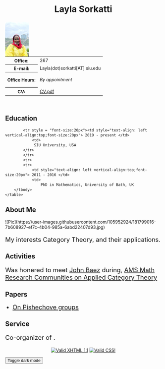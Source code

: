 <!-- ==================== DEFINE DOCUMENT VARS HERE ==================== -->
<!-- ========== In this section change YOUR NAME to your name ========== -->
<!--#set
var="title"
 value="YOUR NAME"
var="description"
 value="YOUR NAME's Homepage at Texas A&amp;M University"
var="keywords"
 value="Texas A&amp;M, Mathematics, YOUR, NAME"
var="author"
 value="YOUR NAME, Department of Mathematics, siu University"
-->

<head>
<!--#include virtual="/head.html"-->
<style type="text/css">

body {
  padding: 25px;
  background-color: whitesmoke;
  color: black;
  font-size: 25px;
}
.contactsearch {
 visibility:hidden;
}

.dark-mode {
  background-color: black;
  color: whitesmoke;
}
  
h1 {color: Maroon;}
</style>
</head>

<body>
<!--#include virtual="/includes/1colUser.inc.html" -->

<!-- ==================== BEGIN YOUR CONTENT HERE ==================== -->

<h1 class="pageTitle" style="text-align:center;">Layla Sorkatti</h1>


<div>
<!-- Photograph -->
<img src="pic.jpg" width="15%" alt="ADD YOUR PHOTO HERE"
     style="position:relative;float:left;padding-right:5px;padding-top:5px;"/>
<!-- Contact info -->
<table>
<tr><!-- Office -->
<th style=>Office:</th>
<td>267</td>
</tr>
<tr><!-- Obfuscate your e-mail address to reduce spam -->
<th style=>E-mail:</th>
<td>Layla(dot)sorkatti[AT] siu.edu</td>
</tr>
<tr><!-- Office Hours -->
<th style="text-align: vertical-align:top">Office Hours:</th>
<td style="vertical-align: top">

<i>By appointment</i>
</td>
</tr>
<tr><!-- Link to your CV -->
<th>CV:</th>
<td><a href="LINK FILE OF YOUR CV">CV.pdf</a></td>
</tr>
</table>
</div>

<!-- Break -->
<p><br style="clear: both;"/></p>

<h2>Education</h2>
    <table cellpadding="3">
        <tbody style = "font-size:20px">

            <tr style = "font-size:20px"><td style="text-align: left vertical-align:top;font-size:20px"> 2019 - present </td>
                <td>
                 SIU University, USA
            </tr>
            </tr>
            <tr>
            <tr>
                <td style="text-align: left vertical-align:top;font-size:20px"> 2011 - 2016 </td>
                <td> 
                    PhD in Mathematics, University of Bath, UK
        </tbody>
    </table>


<!-- Talk about current activities, like GAS, DRP, AWM Peer Mentor, AMS, Diversity Club, Research Group with Frank Sottile, presenting at the island for SIAM and any others? -->

  <h2>About Me</h2> 
![Pic](https://user-images.githubusercontent.com/105952924/181799016-7b608927-ef7c-4b04-985a-6abd22407d93.jpg)

<tbody> 

<p style="font-size:20px"> My interests Category Theory, and their applications.</p>

  <h2>Activities</h2> 
  
  
<p style="font-size:20px"> Was honered to meet <a href="https://math.ucr.edu/home/baez/">John Baez</a>
during, <a href="https://www.ams.org/programs/research-communities/2022MRC-Categories">AMS Math Research Communities on Applied Category Theory</a> 
</p>


  
<h2>Papers</h2>
<ul style="margin-top: 2px">
<li style="font-size:20px"><a href="Hypergroups thesis.pdf">On Pishechove groups</a></li>
</ul>
  
<h2>Service</h2> 
<p style="font-size:20px"> Co-organizer of .</p>
</tbody>


<!--

<h2>Current Teaching</h2>


  Link to your teaching pages.
  Create new sub directories mathMMM_2014c and mathNNN_2014a
  under your public_html directory for Fall and Spring, 2014,
  respectively.  Create index.html files in each directory.
  
<li><a href="mathMMM_2014c/">MATH 150, Fall 2021</a></li>
<li><a href="mathNNN_2014a/">MATH 140, Summer 2021</a></li>
<li><a href="mathMMM_2014c/">MATH 152, Spring 2021</a></li>

<h3>Past Teaching</h3>
-->





<!--

<h3>Research Interests</h3>
<ul style="margin-top: 2px">  
<li>Algebraic Geometry and Applications</li>
<li>Motivic Geometry and Motivic Homotopy Theory</li>
<li>Category Theory and Applications</li>
</ul>




<h3>Pre-prints</h3>
<ul style="margin-top: 2px">
<li>Pre-print 1</li>
<li>Pre-print 2</li>
</ul>

-->



<!-- ==================== External Personal Pages ====================  -->
<!-- == It's your call on how much personal information to put here == -->

<!-- 

<h3>Personal</h3>
<ul style="margin-top: 2px">
<li><a href="http://www.facebook.com/YOUR_FB_PAGE">My Facebook Page</a></li>
<li><a href="http://www.twitter.com/YOUR_TW_PAGE">My Twitter Page</a></li>
</ul> 

-->

<!--
======= Remove next line when you've customized your page. ====== 
<! -- <p><i>This is a template web page for the user.</i></p> -->


<!-- ========== HTML Validator - You may remove this section ========= -->
<p style="text-align:center">
<a href="http://validator.w3.org/check?uri=referer"><img
   src="http://www.w3.org/Icons/valid-xhtml11"
   alt="Valid XHTML 1.1" height="31" width="88" /></a>
<a href="http://jigsaw.w3.org/css-validator/check/referer"><img
   style="border:0;width:88px;height:31px"
   src="http://jigsaw.w3.org/css-validator/images/vcss-blue"
   alt="Valid CSS!"/></a>
</p>


<!-- ===================== END YOUR CONTENT HERE ===================== -->
<!--#include virtual="/includes/footerSubpage.inc.html" -->
<button onclick="myFunction()">Toggle dark mode</button>

<script>
function myFunction() {
   var element = document.body;
   element.classList.toggle("dark-mode");
}
</script>
</body>
</html>
